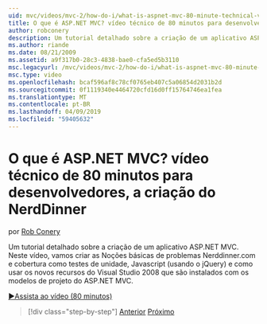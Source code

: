 ```yaml
---
uid: mvc/videos/mvc-2/how-do-i/what-is-aspnet-mvc-80-minute-technical-video-for-developers-building-nerddinner
title: O que é ASP.NET MVC? vídeo técnico de 80 minutos para desenvolvedores, a criação do NerdDinner | Microsoft Docs
author: robconery
description: Um tutorial detalhado sobre a criação de um aplicativo ASP.NET MVC. Neste vídeo, vamos criar as Noções básicas de problemas de Nerddinner.com e cobertura como testes de unidade,...
ms.author: riande
ms.date: 08/21/2009
ms.assetid: a9f317b0-28c3-4838-bae0-cfa5ed5b3110
msc.legacyurl: /mvc/videos/mvc-2/how-do-i/what-is-aspnet-mvc-80-minute-technical-video-for-developers-building-nerddinner
msc.type: video
ms.openlocfilehash: bcaf596af8c78cf0765eb407c5a06854d2031b2d
ms.sourcegitcommit: 0f1119340e4464720cfd16d0ff15764746ea1fea
ms.translationtype: MT
ms.contentlocale: pt-BR
ms.lasthandoff: 04/09/2019
ms.locfileid: "59405632"
---
```

# <a name="what-is-aspnet-mvc-80-minute-technical-video-for-developers-building-nerddinner"></a>O que é ASP.NET MVC? vídeo técnico de 80 minutos para desenvolvedores, a criação do NerdDinner

por [Rob Conery](https://github.com/robconery)

Um tutorial detalhado sobre a criação de um aplicativo ASP.NET MVC. Neste vídeo, vamos criar as Noções básicas de problemas Nerddinner.com e cobertura como testes de unidade, Javascript (usando o jQuery) e como usar os novos recursos do Visual Studio 2008 que são instalados com os modelos de projeto do ASP.NET MVC.

[&#9654;Assista ao vídeo (80 minutos)](https://channel9.msdn.com/Blogs/ASP-NET-Site-Videos/what-is-aspnet-mvc-80-minute-technical-video-for-developers-building-nerddinner)

> [!div class="step-by-step"]
> [Anterior](displaying-a-table-of-database-data.md)
> [Próximo](why-aspnet-mvc-3-minute-overview-video-for-decision-makers.md)
